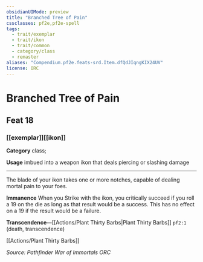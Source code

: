 ```yaml
---
obsidianUIMode: preview
title: "Branched Tree of Pain"
cssclasses: pf2e,pf2e-spell
tags:
  - trait/exemplar
  - trait/ikon
  - trait/common
  - category/class
  - remaster
aliases: "Compendium.pf2e.feats-srd.Item.dfQdJIqngKIX24UV"
license: ORC
---
```

# Branched Tree of Pain
## Feat 18
### [[exemplar]][[ikon]]

**Category** class; 




**Usage** imbued into a weapon ikon that deals piercing or slashing damage

* * *

The blade of your ikon takes one or more notches, capable of dealing mortal pain to your foes.

**Immanence** When you Strike with the ikon, you critically succeed if you roll a 19 on the die as long as that result would be a success. This has no effect on a 19 if the result would be a failure.

**Transcendence—**[[Actions/Plant Thirty Barbs|Plant Thirty Barbs]] `pf2:1` (death, transcendence)

[[Actions/Plant Thirty Barbs]]

*Source: Pathfinder War of Immortals*
*ORC*